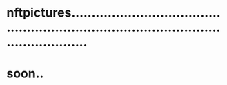 # nftpictures..............................................................................................................
# soon..
